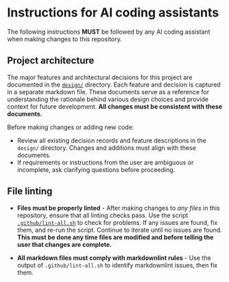 # Instructions for AI coding assistants

The following instructions **MUST** be followed by any AI coding assistant
when making changes to this repository.

## Project architecture

The major features and architectural decisions for this project are documented
in the [`design/`](../design/) directory. Each feature and decision is captured
in a separate markdown file. These documents serve as a reference for
understanding the rationale behind various design choices and provide context
for future development.
**All changes must be consistent with these documents.**

Before making changes or adding new code:

- Review all existing decision records and feature descriptions in the `design/`
  directory. Changes and additions must align with these documents.
- If requirements or instructions from the user are ambiguous or incomplete,
  ask clarifying questions before proceeding.

## File linting

- **Files must be properly linted** - After making changes to *any files* in
this repository, ensure that all linting checks pass. Use the script
[`.github/lint-all.sh`](lint-all.sh) to check for problems. If any issues are
found, fix them, and re-run the script. Continue to iterate until no issues
are found. **This must be done any time files are modified and before telling
the user that changes are complete.**

- **All markdown files must comply with markdownlint rules** - Use the output
  of `.github/lint-all.sh` to identify markdownlint issues, then fix them.
